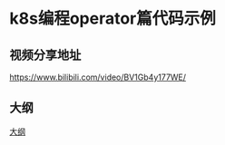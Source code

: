 # k8s编程operator篇代码示例

## 视频分享地址

https://www.bilibili.com/video/BV1Gb4y177WE/


## 大纲

[大纲](./agenda.png)
